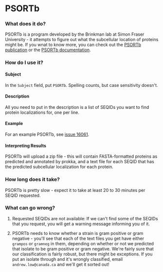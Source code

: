 # PSORTb

### What does it do?

PSORTb is a program developed by the Brinkman lab at Simon Fraser University - it attempts to figure out what
the subcellular location of proteins might be. If you wnat to know more, you can check out the 
[PSORTb publication](https://academic.oup.com/bioinformatics/article/26/13/1608/201357) or the 
[PSORTb documentation](https://www.psort.org/documentation/index.html). 

### How do I use it?

#### Subject

In the `Subject` field, put `PSORTb`. Spelling counts, but case sensitivity doesn't.

#### Description

All you need to put in the description is a list of SEQIDs you want to find protein localizations for, one per line.

#### Example

For an example PSORTb, see [issue 16061](https://redmine.biodiversity.agr.gc.ca/issues/16061).

#### Interpreting Results

PSORTb will upload a zip file - this will contain FASTA-formatted proteins as predicted and annotated by prokka, and 
a text file for each SEQID that has the predicted subcellular localization for each protein.

### How long does it take?

PSORTb is pretty slow - expect it to take at least 20 to 30 minutes per SEQID requested.

### What can go wrong?

1) Requested SEQIDs are not available: If we can't find some of the SEQIDs that you request, you will get a warning
message informing you of it.

2) PSORTb needs to know whether a strain is gram positive or gram negative - you'll see that each of the text files
you get have either `grampos` or `gramneg` in them, depending on whether or not we predicted that isolate to be gram 
positive or gram negative. We're fairly sure that our classification is fairly robust, but there might be exceptions.
If you put an isolate through and it's wrongly classified, email `andrew.low@canada.ca` and we'll get it sorted out!